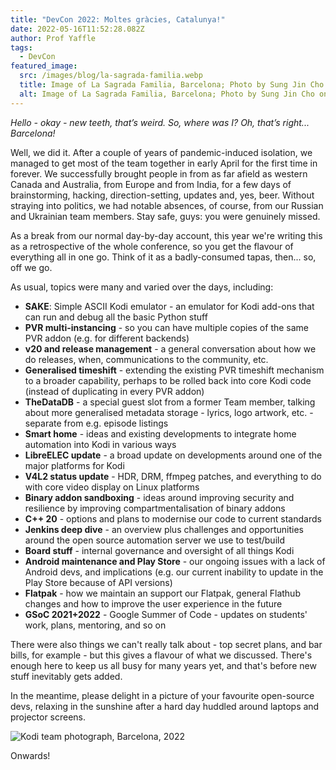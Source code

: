 ```yaml
---
title: "DevCon 2022: Moltes gràcies, Catalunya!"
date: 2022-05-16T11:52:28.082Z
author: Prof Yaffle
tags:
  - DevCon
featured_image:
  src: /images/blog/la-sagrada-familia.webp
  title: Image of La Sagrada Familia, Barcelona; Photo by Sung Jin Cho on Unsplash
  alt: Image of La Sagrada Familia, Barcelona; Photo by Sung Jin Cho on Unsplash
---
```

*Hello - okay - new teeth, that’s weird. So, where was I? Oh, that’s right... Barcelona!*

Well, we did it. After a couple of years of pandemic-induced isolation, we managed to get most of the team together in early April for the first time in forever. We successfully brought people in from as far afield as western Canada and Australia, from Europe and from India, for a few days of brainstorming, hacking, direction-setting, updates and, yes, beer. Without straying into politics, we had notable absences, of course, from our Russian and Ukrainian team members. Stay safe, guys: you were genuinely missed.

As a break from our normal day-by-day account, this year we're writing this as a retrospective of the whole conference, so you get the flavour of everything all in one go. Think of it as a badly-consumed tapas, then... so, off we go. 

As usual, topics were many and varied over the days, including:

* **SAKE**: Simple ASCII Kodi emulator - an emulator for Kodi add-ons that can run and debug all the basic Python stuff
* **PVR multi-instancing** - so you can have multiple copies of the same PVR addon (e.g. for different backends) 
* **v20 and release management** - a general conversation about how we do releases, when, communications to the community, etc.
* **Generalised timeshift** - extending the existing PVR timeshift mechanism to a broader capability, perhaps to be rolled back into core Kodi code (instead of duplicating in every PVR addon)
* **TheDataDB** - a special guest slot from a former Team member, talking about more generalised metadata storage - lyrics, logo artwork, etc. - separate from e.g. episode listings
* **Smart home** - ideas and existing developments to integrate home automation into Kodi in various ways
* **LibreELEC update** - a broad update on developments around one of the major platforms for Kodi
* **V4L2 status update** - HDR, DRM, ffmpeg patches, and everything to do with core video display on Linux platforms
* **Binary addon sandboxing** - ideas around improving security and resilience by improving compartmentalisation of binary addons
* **C++ 20** - options and plans to modernise our code to current standards
* **Jenkins deep dive** - an overview plus challenges and opportunities around the open source automation server we use to test/build
* **Board stuff** - internal governance and oversight of all things Kodi
* **Android maintenance and Play Store** - our ongoing issues with a lack of Android devs, and implications (e.g. our current inability to update in the Play Store because of API versions)
* **Flatpak** - how we maintain an support our Flatpak, general Flathub changes and how to improve the user experience in the future
* **GSoC 2021+2022** - Google Summer of Code - updates on students' work, plans, mentoring, and so on

There were also things we can't really talk about - top secret plans, and bar bills, for example - but this gives a flavour of what we discussed. There's enough here to keep us all busy for many years yet, and that's before new stuff inevitably gets added.

In the meantime, please delight in a picture of your favourite open-source devs, relaxing in the sunshine after a hard day huddled around laptops and projector screens. 

![Kodi team photograph, Barcelona, 2022](/images/blog/img_8359_r.webp "Kodi team photograph, Barcelona, 2022")

Onwards!
